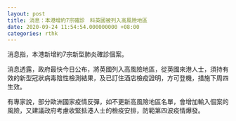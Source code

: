 ```yaml
---
layout: post
title: 消息：本港增約7宗確診　料英國被列入高風險地區
date: 2020-09-24 11:54:54.000000000 +08:00
categories: rthk
---
```


消息指，本港新增約7宗新型肺炎確診個案。

消息透露，政府最快今日公布，將英國列入高風險地區，從英國來港人士，須持有效的新型冠狀病毒陰性檢測結果，及已訂住酒店檢疫證明，方可登機，措施下周四生效。

有專家說，部分歐洲國家疫情反彈，如不更新高風險地區名單，會增加輸入個案的風險，又建議政府考慮收緊抵港人士的檢疫安排，防範第四波疫情爆發。
